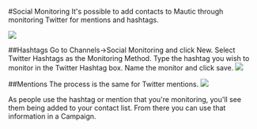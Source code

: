 #Social Monitoring
It's possible to add contacts to Mautic through monitoring Twitter for mentions and hashtags.

![](/social-monitoring/media/social-monitor.jpg)

##Hashtags
Go to Channels->Social Monitoring and click New.
Select Twitter Hashtags as the Monitoring Method.
Type the hashtag you wish to monitor in the Twitter Hashtag box.
Name the monitor and click save.
![](/social-monitoring/media/social-mautic.jpg)


##Mentions
The process is the same for Twitter mentions.
![](/social-monitoring/media/social-mention.jpg)

As people use the hashtag or mention that you're monitoring, you'll see them being added to your contact list.  From there you can use that information in a Campaign.
